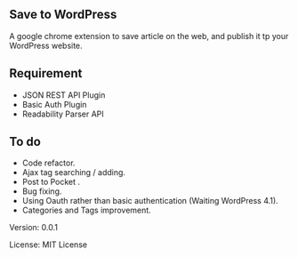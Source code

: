 Save to WordPress
------------------
A google chrome extension to save article on the web, and publish it tp your WordPress website.

Requirement
------------------
* JSON REST API Plugin
* Basic Auth Plugin
* Readability Parser API

To do 
-------------------
* Code refactor.
* Ajax tag searching / adding.
* Post to Pocket .
* Bug fixing.
* Using Oauth rather than basic authentication (Waiting WordPress 4.1).
* Categories and Tags improvement. 

Version: 0.0.1

License: MIT License